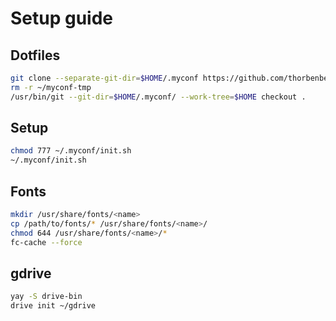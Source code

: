 # Setup guide

## Dotfiles
```Bash
git clone --separate-git-dir=$HOME/.myconf https://github.com/thorbenbelow/dotfiles.git $HOME/myconf-tmp
rm -r ~/myconf-tmp
/usr/bin/git --git-dir=$HOME/.myconf/ --work-tree=$HOME checkout .
```

## Setup
```Bash
chmod 777 ~/.myconf/init.sh
~/.myconf/init.sh
```

## Fonts
```Bash
mkdir /usr/share/fonts/<name>
cp /path/to/fonts/* /usr/share/fonts/<name>/
chmod 644 /usr/share/fonts/<name>/*
fc-cache --force
```

## gdrive
```Bash
yay -S drive-bin
drive init ~/gdrive
```
